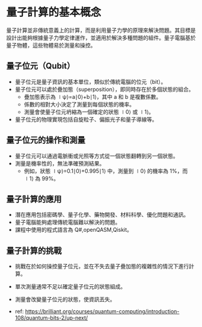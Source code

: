 # 量子計算的基本概念

量子計算並非傳統意義上的計算，而是利用量子力學的原理來解決問題。其目標是設計出能夠根據量子力學定律運作，並適用於解決多種問題的組件。量子電腦基於量子物體，這些物體易於測量和操控。

## 量子位元（Qubit）

- 量子位元是量子資訊的基本單位，類似於傳統電腦的位元（bit）。
- 量子位元可以處於疊加態（superposition），即同時存在於多個狀態的組合。
  - 疊加態表示為 ∣ψ⟩=a∣0⟩+b∣1⟩，其中 a 和 b 是複數係數。
  - 係數的相對大小決定了測量到每個狀態的機率。
  - 測量會使量子位元坍縮為一個確定的狀態 ∣0⟩ 或 ∣1⟩。
- 量子位元的物理實現包括自旋粒子、偏振光子和量子導線等。

## 量子位元的操作和測量

- 量子位元可以通過電脈衝或光照等方式從一個狀態翻轉到另一個狀態。
- 測量是機率性的，無法準確預測結果。
  - 例如，狀態 ∣ψ⟩=0.1∣0⟩+0.995∣1⟩ 中，測量到 ∣0⟩ 的機率為 1%，而 ∣1⟩ 為 99%。

## 量子計算的應用

- 潛在應用包括密碼學、量子化學、藥物開發、材料科學、優化問題和通訊。
- 量子電腦能夠處理傳統電腦難以解決的問題。
- 課程中使用的程式語言為 Q#,openQASM,Qiskit。

## 量子計算的挑戰

- 挑戰在於如何操控量子位元，並在不失去量子疊加態的複雜性的情況下進行計算。
- 單次測量通常不足以確定量子位元的狀態組成。
- 測量會改變量子位元的狀態，使資訊丟失。

- ref: https://brilliant.org/courses/quantum-computing/introduction-108/quantum-bits-2/up-next/
